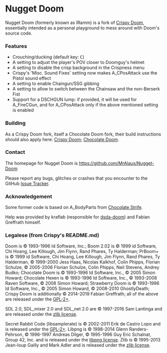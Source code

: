# Nugget Doom

Nugget Doom (formerly known as IRamm) is a fork of [Crispy Doom](https://www.chocolate-doom.org/wiki/index.php/Crispy_Doom), essentially intended as a personal playground to mess around with Doom's source code.

### Features

 * Crouching/ducking (default key: <kbd>C</kbd>)
 * A setting to adjust the player's POV closer to Doomguy's helmet
 * A setting to disable the crisp background in the Crispness menu
 * Crispy's 'Misc. Sound Fixes' setting now makes A_CPosAttack use the Pistol sound effect
 * A setting to enable Chaingun/SSG gibbing
 * A setting to allow to switch between the Chainsaw and the non-Berserk Fist
 * Support for a DSCHGUN lump: if provided, it will be used for A_FireCGun, and for A_CPosAttack only if the above mentioned setting is enabled

### Building

As a Crispy Doom fork, itself a Chocolate Doom fork, their build instructions should also apply here: [Crispy Doom](https://github.com/fabiangreffrath/crispy-doom/wiki/Building-on-Windows); [Chocolate Doom](https://www.chocolate-doom.org/wiki/index.php/Building_Chocolate_Doom_on_Windows).

### Contact

The homepage for Nugget Doom is https://github.com/MrAlaux/Nugget-Doom

Please report any bugs, glitches or crashes that you encounter to the GitHub [Issue Tracker](https://github.com/MrAlaux/Nugget-Doom/issues).

### Acknowledgement

Some former code is based on A_BodyParts from [Chocolate Strife](https://github.com/chocolate-doom/chocolate-doom/blob/master/src/strife).

Help was provided by kraflab (responsible for [dsda-doom](https://github.com/kraflab/dsda-doom)) and Fabian Greffrath himself.

### Legalese (from Crispy's README.md)

Doom is © 1993-1996 Id Software, Inc.; 
Boom 2.02 is © 1999 id Software, Chi Hoang, Lee Killough, Jim Flynn, Rand Phares, Ty Halderman;
PrBoom+ is © 1999 id Software, Chi Hoang, Lee Killough, Jim Flynn, Rand Phares, Ty Halderman,
© 1999-2000 Jess Haas, Nicolas Kalkhof, Colin Phipps, Florian Schulze,
© 2005-2006 Florian Schulze, Colin Phipps, Neil Stevens, Andrey Budko;
Chocolate Doom is © 1993-1996 Id Software, Inc., © 2005 Simon Howard; 
Chocolate Hexen is © 1993-1996 Id Software, Inc., © 1993-2008 Raven Software, © 2008 Simon Howard;
Strawberry Doom is © 1993-1996 Id Software, Inc., © 2005 Simon Howard, © 2008-2010 GhostlyDeath; 
Crispy Doom is additionally © 2014-2019 Fabian Greffrath;
all of the above are released under the [GPL-2+](https://www.gnu.org/licenses/gpl-2.0.html).

SDL 2.0, SDL_mixer 2.0 and SDL_net 2.0 are © 1997-2016 Sam Lantinga and are released under the [zlib license](http://www.gzip.org/zlib/zlib_license.html).

Secret Rabbit Code (libsamplerate) is © 2002-2011 Erik de Castro Lopo and is released under the [GPL-2+](http://www.gnu.org/licenses/gpl-2.0.html).
Libpng is © 1998-2014 Glenn Randers-Pehrson, © 1996-1997 Andreas Dilger, © 1995-1996 Guy Eric Schalnat, Group 42, Inc. and is released under the [libpng license](http://www.libpng.org/pub/png/src/libpng-LICENSE.txt).
Zlib is © 1995-2013 Jean-loup Gailly and Mark Adler and is released under the [zlib license](http://www.zlib.net/zlib_license.html).
